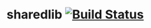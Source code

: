 # sharedlib [![Build Status](https://secure.travis-ci.org/kubo39/sharedlib.svg?branch=master)](http://travis-ci.org/kubo39/sharedlib)
